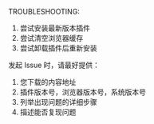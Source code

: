 TROUBLESHOOTING:

1. 尝试安装最新版本插件
2. 尝试清空浏览器缓存
3. 尝试卸载插件后重新安装

发起 Issue 时，请最好提供：

1. 您下载的内容地址
2. 插件版本号，浏览器版本号，系统版本号
3. 列举出现问题的详细步骤
4. 描述能否复现问题
